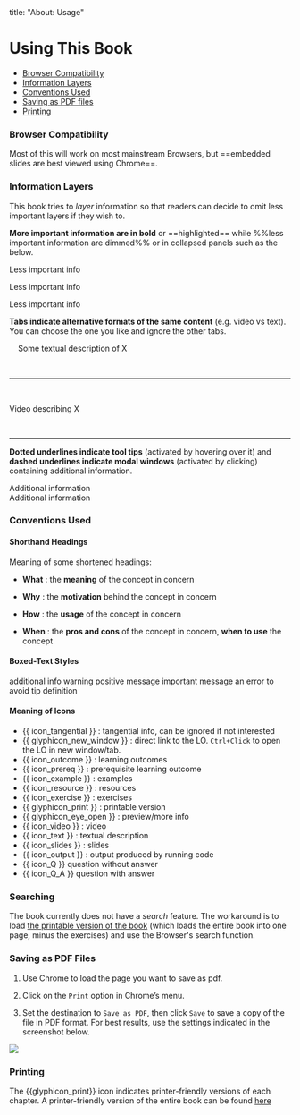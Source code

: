<frontmatter>
title: "About: Usage"
</frontmatter>

<link rel="stylesheet" href="{{baseUrl}}/css/textbook.css">

<div class="website-content">

# Using This Book

* [Browser Compatibility](#browsers)
* [Information Layers](#layers)
* [Conventions Used](#conventions)
* [Saving as PDF files](#saving)
* [Printing](#printing)

<div id="browsers">

### Browser Compatibility

Most of this will work on most mainstream Browsers, but ==embedded slides are best viewed using Chrome==.

</div>
<div id="layers">

### Information Layers

This book tries to _layer_ information so that readers can decide to omit less important layers if they wish to. 

**More important information are in bold** or ==highlighted== while %%less important information are dimmed%% or in collapsed panels such as the below.

<tip-box> 

<panel header="Some less important info in a minimized panel" minimized>

Less important info

</panel><p/>

<panel header="%%Some less important info in a boarder-less panel%%" type="seamless">

Less important info

</panel><p/>

<panel header="%%Some less important info in a panel%%">

Less important info

</panel><p/>

</tip-box>


**Tabs indicate alternative formats of the same content** (e.g. video vs text). You can choose the one you like and ignore the other tabs. 

<tip-box>

<tabs> 
  <tab header="{{ icon_text }}">
  
Some textual description of X

  <hr></tab>
  <tab header="{{ icon_video }}">

Video describing X

  <hr></tab>
</tabs>

</tip-box>

**Dotted underlines indicate <trigger for="pop:tooltip-example">tool tips</trigger>** (activated by hovering over it) and **dashed underlines indicate <trigger for="modal:modal-example" trigger="click">modal windows</trigger>** (activated by clicking) containing additional information.

<popover id="pop:tooltip-example" title="Tooltip Example" placement="top">
  <div slot="content">
    Additional information
  </div>
</popover>

<modal title="Modal Example" id="modal:modal-example">
  Additional information
</modal>

</div>
<div id="conventions">

### Conventions Used

#### Shorthand Headings

Meaning of some shortened headings:

* **What** : the **meaning** of the concept in concern 

  <panel header="%%Example%%" src="../refactoring/what/unit-inElsewhere-asFlat.md" boilerplate />

* **Why** : the **motivation** behind the concept in concern

  <panel header="%%Example%%" src="../documentation/guidelines/goTopDown/why/unit-inElsewhere-asFlat.md" boilerplate />
  
* **How** : the **usage** of the concept in concern 

  <panel header="%%Example%%" src="../refactoring/how/unit-inElsewhere-asFlat.md" boilerplate />
  
* **When** : the **pros and cons** of the concept in concern, **when to use** the concept 

  <panel header="%%Example%%" src="../refactoring/when/unit-inElsewhere-asFlat.md" boilerplate />
  

#### Boxed-Text Styles

<tip-box type="info">
    additional info
</tip-box>
<tip-box type="warning">
    warning
</tip-box>
<tip-box type="success">
    positive message
</tip-box>
<tip-box type="important">
    important message
</tip-box>
<tip-box type="wrong">
    an error to avoid
</tip-box>
<tip-box type="tip">
    tip
</tip-box>
<tip-box type="definition">
    definition
</tip-box>

#### Meaning of Icons

* {{ icon_tangential }} : tangential info, can be ignored if not interested
* {{ glyphicon_new_window }} : direct link to the LO. `Ctrl+Click` to open the LO in new window/tab.
* {{ icon_outcome }} : learning outcomes
* {{ icon_prereq }} : prerequisite learning outcome
* {{ icon_example }} : examples
* {{ icon_resource }} : resources
* {{ icon_exercise }} : exercises
* {{ glyphicon_print }} : printable version
* {{ glyphicon_eye_open }} : preview/more info
* {{ icon_video }} : video
* {{ icon_text }} : textual description
* {{ icon_slides }} : slides
* {{ icon_output }} : output produced by running code
* {{ icon_Q }} question without answer
* {{ icon_Q_A }} question with answer

</div>
<div id="searching">

### Searching

The book currently does not have a _search_ feature. The workaround is to load [the printable version of the book]({{baseUrl}}/common/print.html) (which loads the entire book into one page, minus the exercises) and use the Browser's search function.

</div>
<div id="saving">

### Saving as PDF Files

1. Use Chrome to load the page you want to save as pdf.

1. Click on the `Print` option in Chrome’s menu.

1. Set the destination to `Save as PDF`, then click `Save` to save a copy of the file in PDF format. For best results, use the settings indicated in the screenshot below.<br/>
  <img src="{{baseUrl}}/about/images/chromeSaveAsPdf.png" />

</div>
<div id="printing">
  
### Printing

The {{glyphicon_print}} icon indicates printer-friendly versions of each chapter. A printer-friendly version of the entire book can be found [here]({{baseUrl}}/common/print.html)

</div>

</div>
